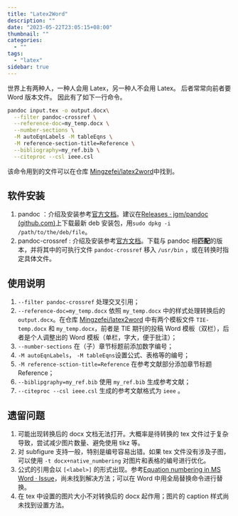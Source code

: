 ```yaml
---
title: "Latex2Word"
description: ""
date: "2023-05-22T23:05:15+08:00"
thumbnail: ""
categories:
  - ""
tags:
  - "latex"
sidebar: true
---
```


世界上有两种人，一种人会用 Latex，另一种人不会用 Latex。
后者常常向前者要 Word 版本文件。
因此有了如下一行命令。

```bash
pandoc input.tex -o output.docx\
  --filter pandoc-crossref \
  --reference-doc=my_temp.docx \
  --number-sections \
  -M autoEqnLabels -M tableEqns \
  -M reference-section-title=Reference \
  --bibliography=my_ref.bib \
  --citeproc --csl ieee.csl
```

该命令用到的文件可以在仓库 [Mingzefei/latex2word](https://github.com/Mingzefei/latex2word)中找到。

## 软件安装

1. pandoc ：介绍及安装参考[官方文档](https://github.com/jgm/pandoc/blob/main/INSTALL.md)。建议在[Releases · jgm/pandoc (github.com)](https://github.com/jgm/pandoc/releases)上下载最新 deb 安装包，用`sudo dpkg -i /path/to/the/deb/file`。
2. pandoc-crossref : 介绍及安装参考[官方文档](https://github.com/lierdakil/pandoc-crossref)。下载与 pandoc 相**匹配**的版本，并将其中的可执行文件 `pandoc-crossref` 移入 `/usr/bin` ，或在转换时指定具体文件。

## 使用说明

1. `--filter pandoc-crossref` 处理交叉引用；
2. `--reference-doc=my_temp.docx` 依照 `my_temp.docx` 中的样式处理转换后的 `output.docx`。在仓库 [Mingzefei/latex2word](https://github.com/Mingzefei/latex2word) 中有两个模板文件 `TIE-temp.docx` 和 `my_temp.docx`，前者是 TIE 期刊的投稿 Word 模板（双栏），后者是个人调整出的 Word 模板（单栏，字大，便于批注）；
3. `--number-sections` 在（子）章节标题前添加数字编号；
4. `-M autoEqnLabels`， `-M tableEqns`设置公式、表格等的编号；
5. `-M reference-sction-title=Reference` 在参考文献部分添加章节标题 Reference；
6. `--biblipgraphy=my_ref.bib` 使用 `my_ref.bib` 生成参考文献；
7. `--citeproc --csl ieee.csl` 生成的参考文献格式为 `ieee` 。

## 遗留问题

1. 可能出现转换后的 docx 文档无法打开。大概率是待转换的 tex 文件过于复杂导致，尝试减少图片数量、避免使用 tikz 等。
2. 对 subfigure 支持一般，特别是编号容易出错。如果 tex 文件没有涉及子图，可以使用 `-t docx+native_numbering` 对图片和表格的编号进行优化。
3. 公式的引用会以 `[<label>]` 的形式出现。参考[Equation numbering in MS Word · Issue](https://github.com/lierdakil/pandoc-crossref/issues/221)，尚未找到解决方法；可以在 Word 中用全局替换命令进行替换。
4. 在 tex 中设置的图片大小不对转换后的 docx 起作用；图片的 caption 样式尚未找到设置方法。
